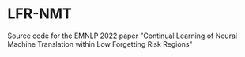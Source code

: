 # LFR-NMT
Source code for the EMNLP 2022 paper "Continual Learning of Neural Machine Translation within Low Forgetting Risk Regions"
